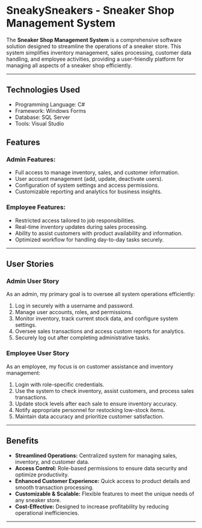 # SneakySneakers - Sneaker Shop Management System

The **Sneaker Shop Management System** is a comprehensive software solution designed to streamline the operations of a sneaker store. This system simplifies inventory management, sales processing, customer data handling, and employee activities, providing a user-friendly platform for managing all aspects of a sneaker shop efficiently.

---

## Technologies Used
- Programming Language: C#
- Framework: Windows Forms
- Database: SQL Server
- Tools: Visual Studio

## Features
### Admin Features:
- Full access to manage inventory, sales, and customer information.
- User account management (add, update, deactivate users).
- Configuration of system settings and access permissions.
- Customizable reporting and analytics for business insights.

### Employee Features:
- Restricted access tailored to job responsibilities.
- Real-time inventory updates during sales processing.
- Ability to assist customers with product availability and information.
- Optimized workflow for handling day-to-day tasks securely.

---

## User Stories

### **Admin User Story**
As an admin, my primary goal is to oversee all system operations efficiently:
1. Log in securely with a username and password.
2. Manage user accounts, roles, and permissions.
3. Monitor inventory, track current stock data, and configure system settings.
4. Oversee sales transactions and access custom reports for analytics.
5. Securely log out after completing administrative tasks.

### **Employee User Story**
As an employee, my focus is on customer assistance and inventory management:
1. Login with role-specific credentials.
2. Use the system to check inventory, assist customers, and process sales transactions.
3. Update stock levels after each sale to ensure inventory accuracy.
4. Notify appropriate personnel for restocking low-stock items.
5. Maintain data accuracy and prioritize customer satisfaction.

---

## Benefits
- **Streamlined Operations:** Centralized system for managing sales, inventory, and customer data.
- **Access Control:** Role-based permissions to ensure data security and optimize productivity.
- **Enhanced Customer Experience:** Quick access to product details and smooth transaction processing.
- **Customizable & Scalable:** Flexible features to meet the unique needs of any sneaker store.
- **Cost-Effective:** Designed to increase profitability by reducing operational inefficiencies.

---
